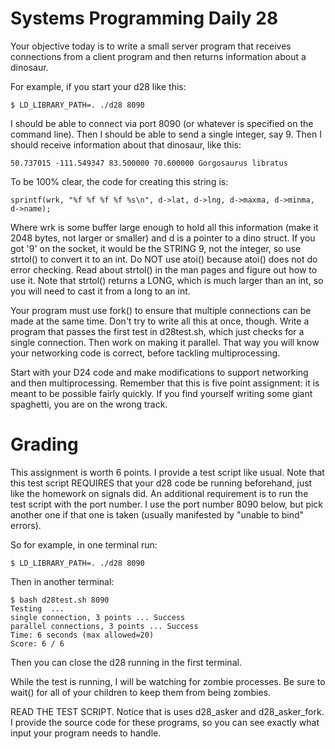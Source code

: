 # Systems Programming Daily 28

Your objective today is to write a small server program that receives connections from a client program and then returns information about a dinosaur.

For example, if you start your d28 like this:

    $ LD_LIBRARY_PATH=. ./d28 8090
    
I should be able to connect via port 8090 (or whatever is specified on the command line).  Then I should be able to send a single integer, say 9.  Then I should receive information about that dinosaur, like this:

    50.737015 -111.549347 83.500000 70.600000 Gorgosaurus libratus

To be 100% clear, the code for creating this string is:

    sprintf(wrk, "%f %f %f %f %s\n", d->lat, d->lng, d->maxma, d->minma, d->name);
    
Where wrk is some buffer large enough to hold all this information (make it 2048 bytes, not larger or smaller) and d is a pointer to a dino struct.  If you got '9' on the socket, it would be the STRING 9, not the integer, so use strtol() to convert it to an int.  Do NOT use atoi() because atoi() does not do error checking.  Read about strtol() in the man pages and figure out how to use it.  Note that strtol() returns a LONG, which is much larger than an int, so you will need to cast it from a long to an int.

Your program must use fork() to ensure that multiple connections can be made at the same time.  Don't try to write all this at once, though.  Write a program that passes the first test in d28test.sh, which just checks for a single connection.  Then work on making it parallel.  That way you will know your networking code is correct, before tackling multiprocessing.

Start with your D24 code and make modifications to support networking and then multiprocessing.  Remember that this is five point assignment: it is meant to be possible fairly quickly.  If you find yourself writing some giant spaghetti, you are on the wrong track.

# Grading

This assignment is worth 6 points.  I provide a test script like usual.  Note that this test script REQUIRES that your d28 code be running beforehand, just like the homework on signals did.  An additional requirement is to run the test script with the port number.  I use the port number 8090 below, but pick another one if that one is taken (usually manifested by "unable to bind" errors).

So for example, in one terminal run:

    $ LD_LIBRARY_PATH=. ./d28 8090

Then in another terminal:

    $ bash d28test.sh 8090
    Testing  ...
    single connection, 3 points ... Success
    parallel connections, 3 points ... Success
    Time: 6 seconds (max allowed=20)
    Score: 6 / 6

Then you can close the d28 running in the first terminal.

While the test is running, I will be watching for zombie processes.  Be sure to wait() for all of your children to keep them from being zombies.

READ THE TEST SCRIPT.  Notice that is uses d28_asker and d28_asker_fork.  I provide the source code for these programs, so you can see exactly what input your program needs to handle.

